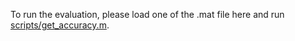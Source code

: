 To run the evaluation, please load one of the .mat file here and run [scripts/get_accuracy.m](https://github.com/happynear/PainRegression/blob/master/scripts/get_accuracy.m).